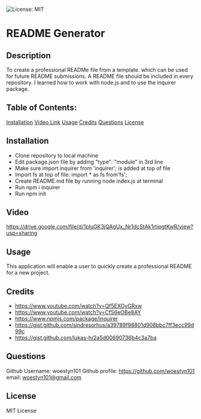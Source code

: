 ![License: MIT](https://img.shields.io/badge/License-MIT-yellow.svg)

# README Generator

## Description 
To create a professional READMe file from a template.
which can be used for future README submissions.
A README file should be included in every repository.
I learned how to work with node.js and to use the inquirer package.

## Table of Contents: 

[Installation](#Installation)
[Video Link](#video)
[Usage](#usage)
[Credits](#credits)
[Questions](#questions)
[License](#license)

## Installation

- Clone repository to local machine
- Edit package.json file by adding "type": "module" in 3rd line
- Make sure import inquirer from 'inquirer'; is added at top of file
- Import fs at top of file: import * as fs from'fs';
- Create README.md file by running node index.js at terminal
- Run npm i inquirer
- Run npm init


## Video

https://drive.google.com/file/d/1pIuGK3jQAgUx_Nr1dcStAk1rtipgtKwR/view?usp=sharing


## Usage

This application will enable a user to quickly create a professional README for a new project.



## Credits

- https://www.youtube.com/watch?v=Qf5EXOyGRxw
- https://www.youtube.com/watch?v=CfS6eOBe8AY
- https://www.npmjs.com/package/inquirer
- https://gist.github.com/sindresorhus/a39789f98801d908bbc7ff3ecc99d99c
- https://gist.github.com/lukas-h/2a5d00690736b4c3a7ba
## Questions

Github Username: woestyn101
Github profile: https://github.com/woestyn101
email: woestyn101@gmail.com

## License

MIT License
